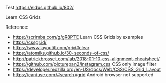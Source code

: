 Test https://eldus.github.io/802/

Learn CSS Grids

Reference:
* https://scrimba.com/g/gR8PTE Learn CSS Grids by examples
* https://cssgr.id/
* https://www.layoutit.com/grid#clear
* https://atomiks.github.io/30-seconds-of-css/
* http://patrickbrosset.com/lab/2018-01-10-css-alignment-cheatsheet/
* https://github.com/picturepan2/instagram.css CSS only image filter
* https://developer.mozilla.org/en-US/docs/Web/CSS/CSS_Grid_Layout 
* https://caniuse.com/#search=grid Android browser not supported

